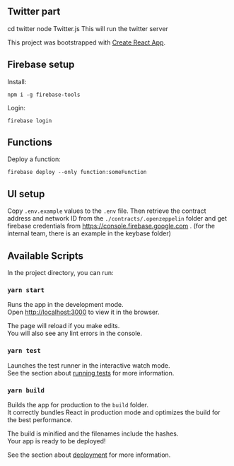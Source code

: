 ## Twitter part

cd twitter
node Twitter.js
This will run the twitter server

This project was bootstrapped with [Create React App](https://github.com/facebook/create-react-app).

## Firebase setup

Install:

```
npm i -g firebase-tools
```

Login:

```
firebase login
```

## Functions

Deploy a function:

```
firebase deploy --only function:someFunction
```

## UI setup

Copy `.env.example` values to the `.env` file. Then retrieve the contract address and network ID from the `./contracts/.openzeppelin` folder and get firebase credentials from https://console.firebase.google.com . (for the internal team, there is an example in the keybase folder)

## Available Scripts

In the project directory, you can run:

### `yarn start`

Runs the app in the development mode.<br />
Open [http://localhost:3000](http://localhost:3000) to view it in the browser.

The page will reload if you make edits.<br />
You will also see any lint errors in the console.

### `yarn test`

Launches the test runner in the interactive watch mode.<br />
See the section about [running tests](https://facebook.github.io/create-react-app/docs/running-tests) for more information.

### `yarn build`

Builds the app for production to the `build` folder.<br />
It correctly bundles React in production mode and optimizes the build for the best performance.

The build is minified and the filenames include the hashes.<br />
Your app is ready to be deployed!

See the section about [deployment](https://facebook.github.io/create-react-app/docs/deployment) for more information.
